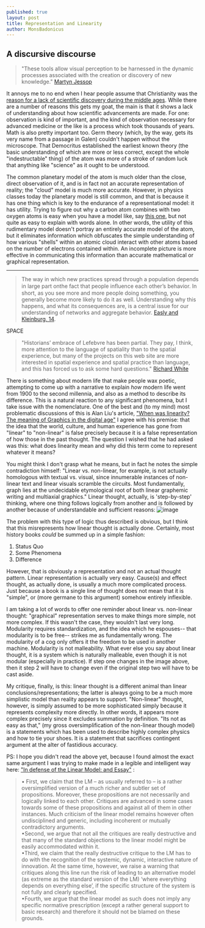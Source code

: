 ```yaml
---
published: true
layout: post
title: Representation and Linearity
author: MonsBadonicus
---
```


## A discursive discourse

>"These tools allow visual perception to be harnessed in the dynamic processes associated with the creation or discovery of new knowledge." [Martyn Jessop](http://llc.oxfordjournals.org/content/23/3/281.abstract)

It annoys me to no end when I hear people assume that Christianity was the [reason for a lack of scientific discovery during the middle ages](http://youtu.be/prZXNhIG5js). While there are a number of reasons this gets  my goat, the main is that it shows a lack of understanding about how scientific advancements are made. For one: observation is kind of important, and the kind of observation necessary for advanced medicine or the like is a process which took thousands of years. Math is also pretty important too. Germ theory (which, by the way, gets its very name from a passage in Galen) couldn't happen without the microscope. That Democritus established the earliest known theory (the basic understanding of which are more or less correct, except the whole "indestructable" thing) of the atom was more of a stroke of random luck that anything like "science" as it ought to be understood. 

The common planetary model of the atom is much older than the close, direct observation of it, and is in fact not an accurate representation of reality; the "cloud" model is much more accurate. However, in physics classes today the planetary model is still common, and that is because it has one thing which is key to the endurance of a representational model: it has utility. Trying to figure out why a carbon atom combines with two oxygen atoms is easy when you have a model like, say [this one](http://d1jqu7g1y74ds1.cloudfront.net/wp-content/uploads/2010/02/c-atom_e1.gif), but not quite as easy to explain with words alone.  In other words, the utility of this rudimentary model doesn't portray an entirely accurate model of the atom, but it eliminates information which obfuscates the simple understanding of how various "shells" within an atomic cloud interact with other atoms based on the number of electrons contained within. An incomplete picture is more effective in communicating this information than accurate mathematical or graphical representation. 

***

>The way in which new practices spread through a population depends in large part onthe fact that people inﬂuence each other’s behavior. In short, as you see more and more people doing something, you generally become more likely to do it as well. Understanding why this happens, and what its consequences are, is a central issue for our understanding of networks and aggregate behavior. [Easly and Kleinburg, 14](http://www.cs.cornell.edu/home/kleinber/networks-book/networks-book-ch01.pdf). 

 SPACE
  
>"Historians’ embrace of Lefebvre has been partial. They pay, I think, more attention to the language of spatiality than to the spatial experience, but many of the projects on this web site are more interested in spatial experience and spatial practice than language, and this has forced us to ask some hard questions." [Richard White](http://www.stanford.edu/group/spatialhistory/cgi-bin/site/pub.php?id=29)

There is something about modern life that make people wax poetic, attempting to come up with a narrative to explain *how* modern life went from 1900 to the second millennia, and also as a method to describe its difference. This is a natural reaction to any significant phenomena, but I take issue with the nomenclature. One of the best and (to my mind) most problematic discussions of this is Alan Liu's article, ["When was linearity? The meaning of Graphics in the digital age"](http://digitalhistory.unl.edu/essays/liuessay.php) I agree with his premise: that the idea that the world, culture, and human experience has gone from "linear" to "non-linear" is false precisely because it is a false representation of how those in the past thought. The question I wished that he had asked was this: what does linearity mean and why did this term come to represent whatever it means?

You might think I don't grasp what he means, but in fact he notes the simple contradiction himself: "Linear vs. non-linear, for example, is not actually homologous with textual vs. visual, since innumerable instances of non-linear text and linear visuals scramble the circuits. Most fundamentally, graph lies at the undecidable etymological root of both linear graphemic writing and multiaxial graphics." Linear thought, actually, is 'step-by-step' thinking, where one thing follows logically from another and is followed by another because of understandable and sufficient reasons:
![image](http://blog.alesyabags.com/wp-content/uploads/2010/04/linear-green.jpg?)

 The problem with this type of logic thus described is obvious, but I think that this misrepresents how linear thought is actually done. Certainly, most history books *could* be summed up in a simple fashion:
 
 1. Status Quo
 2. Some Phenomena
 3. Difference

However, that is obviously a representation and not an actual thought pattern. Linear representation is actually very easy. Cause(s) and effect thought, as actually done, is usually a much more complicated process. Just because a book is a single line of thought does not mean that it is "simple", or (more germane to this argument) somehow entirely inflexible. 

I am taking a lot of words to offer one reminder about linear vs. non-linear thought: "graphical" representation serves to make things more simple, not more complex. If this wasn't the case, they wouldn't last very long.  Modularity requires standardization, and the idea which he espouses-- that modularity is to be free-- strikes me as fundamentally wrong. The modularity of a cog only offers it the freedom to be used in another machine. Modularity is not malleability. What ever else you say about linear thought, it is a system which is naturally malleable, even though it is not modular (especially in practice). If step one changes in the image above, then it step 2 will have to change even if the original step two will have to be cast aside. 

My critique, finally, is this: linear thought is a different animal than linear conclusions/representations; the latter is always going to be a much more simplistic model than reality appears to support. "Non-linear" thought, however, is simply assumed to be more sophisticated simply because it represents complexity more directly. In other words, it appears more complex precisely since it excludes summation by definition. "Its not as easy as that," (my gross oversimplification of the non-linear though model) is a statements which has been used to describe highly complex physics and how to tie your shoes. It is a statement that sacrifices contingent argument at the alter of fastidious accuracy. 

PS: I hope you didn't read the above yet, because I found almost the exact same argument I was trying to make made in a legible and intelligent way here: ["In defense of the Linear Model: and Essay"](http://www.sciencedirect.com/science/article/pii/S0048733309001899/pdfft?md5=394efb1f50c8029a1097e323ee1a8db9&pid=1-s2.0-S0048733309001899-main.pdf) :

>• First, we claim that the LM – as usually referred to – is a rather oversimplified version of a much richer and subtler set of propositions. Moreover, these propositions are not necessarily and logically linked to each other. Critiques are advanced in some cases towards some of these propositions and against all of them in other instances. Much criticism of the linear model remains however often undisciplined and generic, including incoherent or mutually contradictory arguments.   
•Second, we argue that not all the critiques are really destructive and that many of the standard objections to the linear model might be easily accommodated within it.   
•Third, we claim that the really destructive critique to the LM has to do with the recognition of the systemic, dynamic, interactive nature of innovation. At the same time, however, we raise a warning that critiques along this line run the risk of leading to an alternative model (as extreme as the standard version of the LM) ‘where everything depends on everything else’, if the specific structure of the system is not fully and clearly specified.   
•Fourth, we argue that the linear model as such does not imply any specific normative prescription (except a rather general support to basic research) and therefore it should not be blamed on these grounds.

